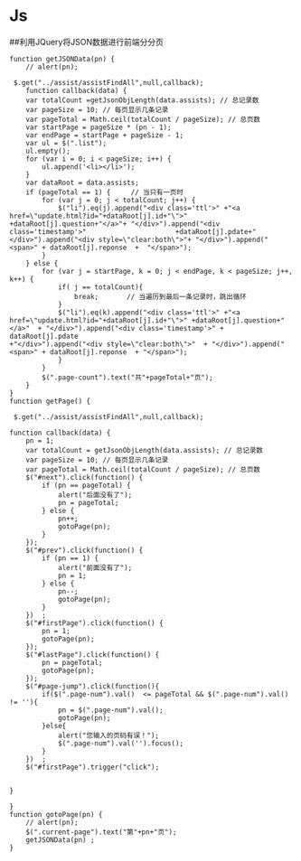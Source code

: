 # Js
##利用JQuery将JSON数据进行前端分分页



	function getJSONData(pn) {  
		// alert(pn);  
	
	 $.get("../assist/assistFindAll",null,callback);
		function callback(data) {  
		var totalCount =getJsonObjLength(data.assists); // 总记录数  
		var pageSize = 10; // 每页显示几条记录  
		var pageTotal = Math.ceil(totalCount / pageSize); // 总页数  
		var startPage = pageSize * (pn - 1);  
		var endPage = startPage + pageSize - 1;  
		var ul = $(".list");  
		ul.empty();  
		for (var i = 0; i < pageSize; i++) {  
			ul.append('<li></li>');  
		}  
		var dataRoot = data.assists;  
		if (pageTotal == 1) {     // 当只有一页时  
			for (var j = 0; j < totalCount; j++) {  
				$("li").eq(j).append("<div class='ttl'>" +"<a href=\"update.html?id="+dataRoot[j].id+"\">" 			+dataRoot[j].question+"</a>"+ "</div>").append("<div class='timestamp'>" 				      +dataRoot[j].pdate+"</div>").append("<div style=\"clear:both\">"+ "</div>").append("<span>" + dataRoot[j].reponse  + 	"</span>");
			}  
		} else {  
			for (var j = startPage, k = 0; j < endPage, k < pageSize; j++, k++) {  
				if( j == totalCount){  
					break;       // 当遍历到最后一条记录时，跳出循环  
				}  
				$("li").eq(k).append("<div class='ttl'>" +"<a href=\"update.html?id="+dataRoot[j].id+"\">" +dataRoot[j].question+"</a>"  + "</div>").append("<div class='timestamp'>" + dataRoot[j].pdate
	+"</div>").append("<div style=\"clear:both\">"	+ "</div>").append("<span>" + dataRoot[j].reponse  + "</span>");
				}  
			}  
			$(".page-count").text("共"+pageTotal+"页");  
		}
	}  
	function getPage() {  

	 $.get("../assist/assistFindAll",null,callback);

	function callback(data) {  
		pn = 1;  
		var totalCount = getJsonObjLength(data.assists); // 总记录数  
		var pageSize = 10; // 每页显示几条记录  
		var pageTotal = Math.ceil(totalCount / pageSize); // 总页数  
		$("#next").click(function() {  
			if (pn == pageTotal) {  
				alert("后面没有了");  
				pn = pageTotal;  
			} else {  
				pn++;  
				gotoPage(pn);  
			}  
		});  
		$("#prev").click(function() {  
			if (pn == 1) {  
				alert("前面没有了");  
				pn = 1;  
			} else {  
				pn--;  
				gotoPage(pn);  
			}  
		})  ;
		$("#firstPage").click(function() {  
			pn = 1;  
			gotoPage(pn);  
		});  
		$("#lastPage").click(function() {  
			pn = pageTotal;  
			gotoPage(pn);  
		});  
		$("#page-jump").click(function(){  
			if($(".page-num").val()  <= pageTotal && $(".page-num").val() != ''){  
				pn = $(".page-num").val();  
				gotoPage(pn);  
			}else{  
				alert("您输入的页码有误！");  
				$(".page-num").val('').focus();  
			}  
		})  ;
		$("#firstPage").trigger("click");  


	}  

	}
	function gotoPage(pn) {  
		// alert(pn);  
		$(".current-page").text("第"+pn+"页");  
		getJSONData(pn) ;
	}  

